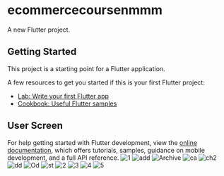 # ecommercecoursenmmm

A new Flutter project.

## Getting Started

This project is a starting point for a Flutter application.

A few resources to get you started if this is your first Flutter project:

- [Lab: Write your first Flutter app](https://docs.flutter.dev/get-started/codelab)
- [Cookbook: Useful Flutter samples](https://docs.flutter.dev/cookbook)
## User Screen
For help getting started with Flutter development, view the
[online documentation](https://docs.flutter.dev/), which offers tutorials,
samples, guidance on mobile development, and a full API reference.
![1](https://github.com/user-attachments/assets/91e7358c-4630-4841-abaf-5da755274573)
![add](https://github.com/user-attachments/assets/6349d4a9-07c7-4289-a811-e95dd79fdfd1)
![Archive](https://github.com/user-attachments/assets/c65073a3-d486-4d20-a783-fa85ac7b0aef)
![ca](https://github.com/user-attachments/assets/ab15fe21-2f3f-43ba-8794-3cecf789e27b)
![ch2](https://github.com/user-attachments/assets/9c3f4e87-fcd2-42a9-83f0-6e931c867768)
![dd](https://github.com/user-attachments/assets/5226a2ca-7b63-4547-b14e-0f85bbfb8b0f)
![Od](https://github.com/user-attachments/assets/b30c0429-bb7e-4e19-9d44-bf9f4f740717)
![st](https://github.com/user-attachments/assets/6a51798f-7684-4ad7-9f94-5a3f5c4cab05)
![2](https://github.com/user-attachments/assets/be8c4d18-be03-4821-bee6-7af39b4e755b)
![3](https://github.com/user-attachments/assets/f84616ad-6092-4517-ae7e-8203970e05c3)
![4](https://github.com/user-attachments/assets/e1bbce30-49c7-436e-bda6-cb408ef5b5a4)
![5](https://github.com/user-attachments/assets/c2b13490-614e-4831-978e-bd5111312ab4)

